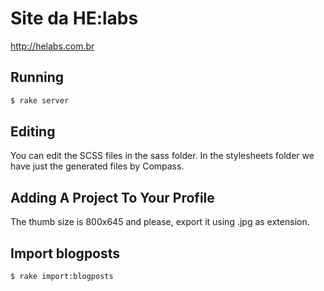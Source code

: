 Site da HE:labs
==============

http://helabs.com.br

## Running

```sh
$ rake server
```

## Editing

You can edit the SCSS files in the sass folder.
In the stylesheets folder we have just the generated files by Compass.

## Adding A Project To Your Profile

The thumb size is 800x645 and please, export it using .jpg as extension.

## Import blogposts
```sh
$ rake import:blogposts
```
